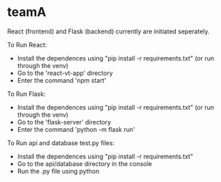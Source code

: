 # teamA

React (frontend) and Flask (backend) currently are initiated seperately.

To Run React:
- Install the dependences using "pip install -r requirements.txt" (or run through the venv)
- Go to the 'react-vt-app' directory
- Enter the command 'npm start'


To Run Flask:
- Install the dependences using "pip install -r requirements.txt" (or run through the venv)
- Go to the 'flask-server' directory
- Enter the command 'python -m flask run'


To Run api and database test.py files:
- Install the dependences using "pip install -r requirements.txt"
- Go to the api/database directory in the console
- Run the .py file using python
